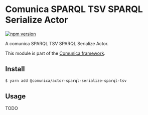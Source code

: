 # Comunica SPARQL TSV SPARQL Serialize Actor

[![npm version](https://badge.fury.io/js/%40comunica%2Factor-sparql-serialize-sparql-tsv.svg)](https://www.npmjs.com/package/@comunica/actor-sparql-serialize-sparql-tsv)

A comunica SPARQL TSV SPARQL Serialize Actor.

This module is part of the [Comunica framework](https://github.com/comunica/comunica).

## Install

```bash
$ yarn add @comunica/actor-sparql-serialize-sparql-tsv
```

## Usage

TODO
